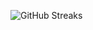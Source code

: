 ![GitHub Streaks](https://github-streaks-mqc9.onrender.com/streak/happilli/image?theme=midnight&cache_bust=1743225470&lang=ja)
